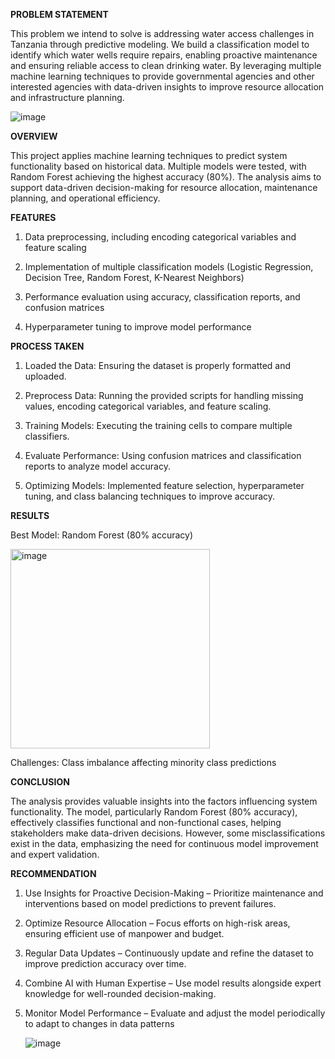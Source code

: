 
**PROBLEM STATEMENT**

This problem we intend to solve is addressing water access challenges in Tanzania through predictive modeling. We build a classification model to identify which water wells require repairs, enabling proactive maintenance and ensuring reliable access to clean drinking water. By leveraging multiple machine learning techniques to provide governmental agencies and other interested agencies with data-driven insights to improve resource allocation and infrastructure planning.

![image](https://github.com/user-attachments/assets/7e950280-1312-43eb-8e76-aa26e0faff4d)

**OVERVIEW**

This project applies machine learning techniques to predict system functionality based on historical data. 
Multiple models were tested, with Random Forest achieving the highest accuracy (80%). 
The analysis aims to support data-driven decision-making for resource allocation, maintenance 
planning, and operational efficiency.

**FEATURES**

1. Data preprocessing, including encoding categorical variables and feature scaling

2. Implementation of multiple classification models (Logistic Regression, Decision Tree, Random Forest, K-Nearest Neighbors)

3. Performance evaluation using accuracy, classification reports, and confusion matrices

4. Hyperparameter tuning to improve model performance

**PROCESS TAKEN**

1. Loaded the Data: Ensuring the dataset is properly formatted and uploaded.

2. Preprocess Data: Running the provided scripts for handling missing values, encoding categorical variables, and feature scaling.

3. Training Models: Executing the training cells to compare multiple classifiers.

4. Evaluate Performance: Using confusion matrices and classification reports to analyze model accuracy.

5. Optimizing Models: Implemented feature selection, hyperparameter tuning, and class balancing techniques to improve accuracy.

**RESULTS**

Best Model: Random Forest (80% accuracy)

<img width="319" alt="image" src="https://github.com/user-attachments/assets/fd6fa332-c112-48e9-94ff-8f3d45c436cb" />

Challenges: Class imbalance affecting minority class predictions

**CONCLUSION**

The analysis provides valuable insights into the factors influencing system functionality. The model, particularly Random Forest (80% accuracy), effectively classifies functional and non-functional cases, helping stakeholders make data-driven decisions. However, some misclassifications exist in the data, emphasizing the need for continuous model improvement and expert validation.

**RECOMMENDATION**
1. Use Insights for Proactive Decision-Making – Prioritize maintenance and interventions based on model predictions to prevent failures.
2. Optimize Resource Allocation – Focus efforts on high-risk areas, ensuring efficient use of manpower and budget.
3. Regular Data Updates – Continuously update and refine the dataset to improve prediction accuracy over time.
4. Combine AI with Human Expertise – Use model results alongside expert knowledge for well-rounded decision-making.
5. Monitor Model Performance – Evaluate and adjust the model periodically to adapt to changes in data patterns

   ![image](https://github.com/user-attachments/assets/cd12b77a-2562-4c6f-9159-2fa7333a2aa0)

   



